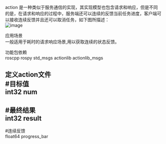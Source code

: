 action 是一种类似于服务通信的实现，其实现模型也包含请求和响应，但是不同的是，在请求和响应的过程中，服务端还可以连续的反馈当前任务进度，客户端可以接收连续反馈并且还可以取消任务，如下图所描述：  
![image]()  

应用场景  
一般适用于耗时的请求响应场景,用以获取连续的状态反馈。  

功能包依赖  
roscpp rospy std_msgs actionlib actionlib_msgs  

定义action文件  
#目标值  
int32 num  
---  
#最终结果  
int32 result  
---  
#连续反馈  
float64 progress_bar  




